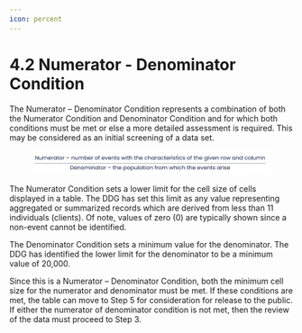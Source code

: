```yaml
---
icon: percent
---
```


# 4.2 Numerator - Denominator Condition

The Numerator – Denominator Condition represents a combination of both the Numerator Condition and Denominator Condition and for which both conditions must be met or else a more detailed assessment is required. This may be considered as an initial screening of a data set.

<figure><img src="../../.gitbook/assets/image (3) (1) (1) (1) (1).png" alt=""><figcaption></figcaption></figure>

The Numerator Condition sets a lower limit for the cell size of cells displayed in a table. The DDG has set this limit as any value representing aggregated or summarized records which are derived from less than 11 individuals (clients). Of note, values of zero (0) are typically shown since a non-event cannot be identified.

The Denominator Condition sets a minimum value for the denominator. The DDG has identified the lower limit for the denominator to be a minimum value of 20,000.

Since this is a Numerator – Denominator Condition, both the minimum cell size for the numerator and denominator must be met. If these conditions are met, the table can move to Step 5 for consideration for release to the public. If either the numerator of denominator condition is not met, then the review of the data must proceed to Step 3.
